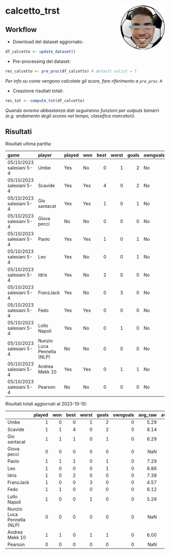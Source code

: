 
<!-- README.md is generated from README.Rmd. Please edit that file -->

# calcetto_trst <img src="logo.png" align="right" height="139" />

## Workflow

- Download del dataset aggiornato:

``` r
df_calcetto <- update_dataset()
```

- Pre-processing del dataset:

``` r
res_calcetto <- pre_proc(df_calcetto) # default unlist = T
```

*Per info su come vengono calcolate gli score, fare riferimento a
`pre_proc.R`*

- Creazione risultati totali:

``` r
res_tot <- compute_tot(df_calcetto)
```

*Quando avremo abbastanza dati seguiranno funzioni per outputs tamarri
(e.g. andamento degli scores nel tempo, classifica marcatori).*

## Risultati

Risultati ultima partita:

| game                     | player                     | played | won | best | worst | goals | owngoals | raw_scores | scores |
|:-------------------------|:---------------------------|:-------|:----|-----:|------:|------:|:---------|-----------:|-------:|
| 05/10/2023 salesiani 5-4 | Umbe                       | Yes    | No  |    0 |     1 |     2 | No       |       5.29 |  92.62 |
| 05/10/2023 salesiani 5-4 | Scavide                    | Yes    | Yes |    4 |     0 |     2 | No       |       8.14 | 154.14 |
| 05/10/2023 salesiani 5-4 | Gio santacat               | Yes    | Yes |    1 |     0 |     1 | No       |       6.29 | 110.27 |
| 05/10/2023 salesiani 5-4 | Giova pecci                | No     | No  |    0 |     0 |     0 | No       |         NA |     NA |
| 05/10/2023 salesiani 5-4 | Paolo                      | Yes    | Yes |    1 |     0 |     1 | No       |       7.29 | 123.66 |
| 05/10/2023 salesiani 5-4 | Leo                        | Yes    | No  |    0 |     0 |     1 | No       |       6.86 | 115.26 |
| 05/10/2023 salesiani 5-4 | Idris                      | Yes    | No  |    2 |     0 |     0 | No       |       7.38 | 123.90 |
| 05/10/2023 salesiani 5-4 | FranzJack                  | Yes    | No  |    0 |     3 |     0 | No       |       4.57 |  64.59 |
| 05/10/2023 salesiani 5-4 | Fedo                       | Yes    | Yes |    0 |     0 |     0 | No       |       6.12 |  97.32 |
| 05/10/2023 salesiani 5-4 | Lollo Napoli               | Yes    | No  |    0 |     1 |     0 | No       |       5.29 |  79.51 |
| 05/10/2023 salesiani 5-4 | Nunzio Luca Pennella (NLP) | No     | No  |    0 |     0 |     0 | No       |         NA |     NA |
| 05/10/2023 salesiani 5-4 | Andrea Mekk 10             | Yes    | Yes |    0 |     1 |     1 | No       |       6.00 |  97.29 |
| 05/10/2023 salesiani 5-4 | Pearson                    | No     | No  |    0 |     0 |     0 | No       |         NA |     NA |

Risultati totali aggiornati al 2023-10-10:

|                            | played | won | best | worst | goals | owngoals | avg_raw | avg_scores |
|:---------------------------|-------:|----:|-----:|------:|------:|---------:|--------:|-----------:|
| Umbe                       |      1 |   0 |    0 |     1 |     2 |        0 |    5.29 |      92.62 |
| Scavide                    |      1 |   1 |    4 |     0 |     2 |        0 |    8.14 |     154.14 |
| Gio santacat               |      1 |   1 |    1 |     0 |     1 |        0 |    6.29 |     110.27 |
| Giova pecci                |      0 |   0 |    0 |     0 |     0 |        0 |     NaN |        NaN |
| Paolo                      |      1 |   1 |    1 |     0 |     1 |        0 |    7.29 |     123.66 |
| Leo                        |      1 |   0 |    0 |     0 |     1 |        0 |    6.86 |     115.26 |
| Idris                      |      1 |   0 |    2 |     0 |     0 |        0 |    7.38 |     123.90 |
| FranzJack                  |      1 |   0 |    0 |     3 |     0 |        0 |    4.57 |      64.59 |
| Fedo                       |      1 |   1 |    0 |     0 |     0 |        0 |    6.12 |      97.32 |
| Lollo Napoli               |      1 |   0 |    0 |     1 |     0 |        0 |    5.29 |      79.51 |
| Nunzio Luca Pennella (NLP) |      0 |   0 |    0 |     0 |     0 |        0 |     NaN |        NaN |
| Andrea Mekk 10             |      1 |   1 |    0 |     1 |     1 |        0 |    6.00 |      97.29 |
| Pearson                    |      0 |   0 |    0 |     0 |     0 |        0 |     NaN |        NaN |
